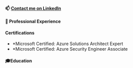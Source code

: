 #### 📫 [Contact me on LinkedIn](https://www.linkedin.com/in/venura9/ "Venura's LinkedIn")

#### 💼 Professional Experience

#### Certifications

* *Microsoft Certified: Azure Solutions Architect Expert
* *Microsoft Certified: Azure Security Engineer Associate

#### 🎓Education 


 
<!--


**venura9/venura9** is a ✨ _special_ ✨ repository because its `README.md` (this file) appears on your GitHub profile.

Here are some ideas to get you started:

🌏 I have travelled and lived in: 🇱🇰 🇦🇺 🇰🇪 🇸🇬 🇮🇳 🇲🇻 🇰🇭 🇹🇭

- 🔭 I’m currently working on ...
- 🌱 I’m currently learning ...
- 👯 I’m looking to collaborate on ...
- 🤔 I’m looking for help with ...
- 💬 Ask me about ...

- 😄 Pronouns: ...
- ⚡ Fun fact: ...
-->


